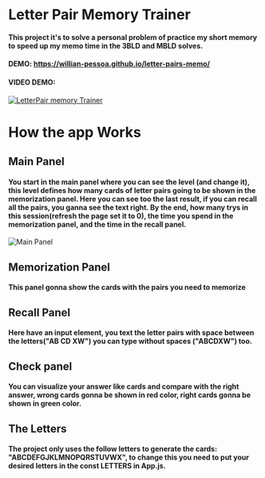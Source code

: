 # Letter Pair Memory Trainer

#### This project it's to solve a personal problem of practice my short memory to speed up my memo time in the 3BLD and MBLD solves.

#### DEMO: https://willian-pessoa.github.io/letter-pairs-memo/

#### VIDEO DEMO: 
[![LetterPair memory Trainer](https://res.cloudinary.com/marcomontalbano/image/upload/v1637159046/video_to_markdown/images/youtube--9gNI6q5VJVs-c05b58ac6eb4c4700831b2b3070cd403.jpg)](https://www.youtube.com/watch?v=9gNI6q5VJVs "LetterPair memory Trainer")

# How the app Works

## Main Panel
#### You start in the main panel where you can see the level (and change it), this level defines how many cards of letter pairs going to be shown in the memorization panel. Here you can see too the last result, if you can recall all the pairs, you ganna see the text right. By the end, how many trys in this session(refresh the page set it to 0), the time you spend in the memorization panel, and the time in the recall panel.

![Main Panel](readme_imgs/memopanel.png)

## Memorization Panel
#### This panel gonna show the cards with the pairs you need to memorize

## Recall Panel
#### Here have an input element, you text the letter pairs with space between the letters("AB CD XW") you can type without spaces ("ABCDXW") too.

## Check panel
#### You can visualize your answer like cards and compare with the right answer, wrong cards gonna be shown in red color, right cards gonna be shown in green color. 

## The Letters
#### The project only uses the follow letters to generate the cards: "ABCDEFGJKLMNOPQRSTUVWX", to change this you need to put your desired letters in the const LETTERS in App.js.
